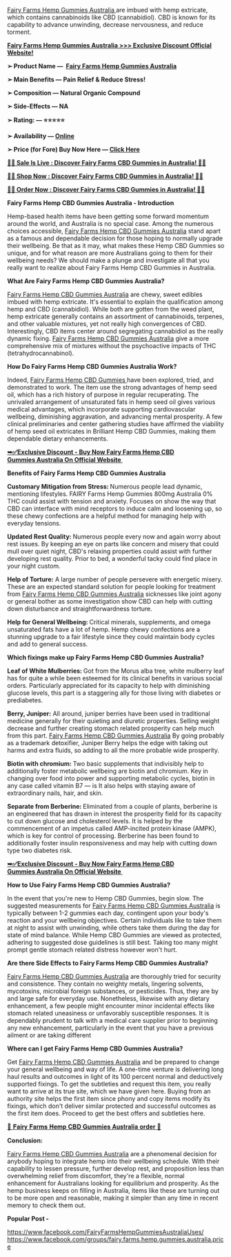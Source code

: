 <p><a href="https://sales24hour.com/sale-fairy">Fairy Farms Hemp Gummies Australia&nbsp;</a>are imbued with hemp extricate, which contains cannabinoids like CBD (cannabidiol). CBD is known for its capability to advance unwinding, decrease nervousness, and reduce torment.</p>
<p><strong><a href="https://sales24hour.com/sale-fairy">Fairy Farms Hemp Gummies Australia&nbsp;&gt;&gt;&gt; Exclusive Discount Official Website!</a></strong></p>
<p><strong>➢ Product Name &mdash;&nbsp;&nbsp;<a href="https://sales24hour.com/sale-fairy">Fairy Farms Hemp Gummies Australia</a></strong></p>
<p><strong>➢ Main Benefits &mdash; Pain Relief &amp; Reduce Stress!</strong></p>
<p><strong>➢ Composition &mdash; Natural Organic Compound</strong></p>
<p><strong>➢ Side-Effects &mdash; NA</strong></p>
<p><strong>➢ Rating: &mdash; ⭐⭐⭐⭐⭐</strong></p>
<p><strong>➢ Availability &mdash;&nbsp;<a href="https://sales24hour.com/sale-fairy">Online</a></strong></p>
<p><strong>➢ Price (for Fore) Buy Now Here &mdash;&nbsp;<a href="https://sales24hour.com/sale-fairy">Click Here</a></strong></p>
<p><a href="https://sales24hour.com/sale-fairy"><strong>🛒💚 Sale Is Live : Discover Fairy Farms CBD Gummies in Australia! 💚🛒</strong></a></p>
<p><a href="https://sales24hour.com/sale-fairy"><strong>🛒💚 Shop Now : Discover Fairy Farms CBD Gummies in Australia! 💚🛒</strong></a></p>
<p><a href="https://sales24hour.com/sale-fairy"><strong>🛒💚 Order Now : Discover Fairy Farms CBD Gummies in Australia! 💚🛒</strong></a></p>
<p><strong>Fairy Farms Hemp CBD Gummies Australia - Introduction</strong></p>
<p>Hemp-based health items have been getting some forward momentum around the world, and Australia is no special case. Among the numerous choices accessible,&nbsp;<a href="https://sales24hour.com/sale-fairy">Fairy Farms Hemp CBD Gummies Australia</a>&nbsp;stand apart as a famous and dependable decision for those hoping to normally upgrade their wellbeing. Be that as it may, what makes these Hemp CBD Gummies so unique, and for what reason are more Australians going to them for their wellbeing needs? We should make a plunge and investigate all that you really want to realize about Fairy Farms Hemp CBD Gummies in Australia.</p>
<p><strong>What Are Fairy Farms Hemp CBD Gummies Australia?</strong></p>
<p><a href="https://sales24hour.com/sale-fairy">Fairy Farms Hemp CBD Gummies Australia</a>&nbsp;are chewy, sweet edibles imbued with hemp extricate. It's essential to explain the qualification among hemp and CBD (cannabidiol). While both are gotten from the weed plant, hemp extricate generally contains an assortment of cannabinoids, terpenes, and other valuable mixtures, yet not really high convergences of CBD. Interestingly, CBD items center around segregating cannabidiol as the really dynamic fixing.&nbsp;<a href="https://sales24hour.com/sale-fairy">Fairy Farms Hemp CBD Gummies Australia</a>&nbsp;give a more comprehensive mix of mixtures without the psychoactive impacts of THC (tetrahydrocannabinol).</p>
<p><strong>How Do&nbsp;</strong><strong>Fairy Farms Hemp CBD Gummies&nbsp;</strong><strong>Australia</strong><strong>&nbsp;Work?</strong></p>
<p>Indeed,&nbsp;<a href="https://sales24hour.com/sale-fairy">Fairy Farms Hemp CBD Gummies&nbsp;</a>have been explored, tried, and demonstrated to work. The item use the strong advantages of hemp seed oil, which has a rich history of purpose in regular recuperating. The unrivaled arrangement of unsaturated fats in hemp seed oil gives various medical advantages, which incorporate supporting cardiovascular wellbeing, diminishing aggravation, and advancing mental prosperity. A few clinical preliminaries and center gathering studies have affirmed the viability of hemp seed oil extricates in Brilliant Hemp CBD Gummies, making them dependable dietary enhancements.</p>
<p><strong><a href="https://sales24hour.com/sale-fairy">➥✅Exclusive Discount - Buy Now&nbsp;Fairy Farms Hemp CBD Gummies&nbsp;Australia On Official Website&nbsp;</a></strong></p>
<p><strong>Benefits of&nbsp;</strong><strong>Fairy Farms Hemp CBD Gummies&nbsp;</strong><strong>Australia</strong></p>
<p><strong>Customary Mitigation from Stress:&nbsp;</strong>Numerous people lead dynamic, mentioning lifestyles. FAIRY Farms Hemp Gummies 800mg Australia 0% THC could assist with tension and anxiety. Focuses on show the way that CBD can interface with mind receptors to induce calm and loosening up, so these chewy confections are a helpful method for managing help with everyday tensions.</p>
<p><strong>Updated Rest Quality:&nbsp;</strong>Numerous people every now and again worry about rest issues. By keeping an eye on parts like concern and misery that could mull over quiet night, CBD's relaxing properties could assist with further developing rest quality. Prior to bed, a wonderful tacky could find place in your night custom.</p>
<p><strong>Help of Torture:</strong>&nbsp;A large number of people persevere with energetic misery. These are an expected standard solution for people looking for treatment from&nbsp;<a href="https://sales24hour.com/sale-fairy">Fairy Farms Hemp CBD Gummies Australia</a>&nbsp;sicknesses like joint agony or general bother as some investigation show CBD can help with cutting down disturbance and straightforwardness torture.</p>
<p><strong>Help for General Wellbeing:&nbsp;</strong>Critical minerals, supplements, and omega unsaturated fats have a lot of hemp. Hemp chewy confections are a stunning upgrade to a fair lifestyle since they could maintain body cycles and add to general success.</p>
<p><strong>Which fixings make up&nbsp;</strong><strong>Fairy Farms Hemp CBD Gummies&nbsp;</strong><strong>Australia</strong><strong>?</strong></p>
<p><strong>Leaf of White Mulberries:&nbsp;</strong>Got from the Morus alba tree, white mulberry leaf has for quite a while been esteemed for its clinical benefits in various social orders. Particularly appreciated for its capacity to help with diminishing glucose levels, this part is a staggering ally for those living with diabetes or prediabetes.</p>
<p><strong>Berry, Juniper:</strong>&nbsp;All around, juniper berries have been used in traditional medicine generally for their quieting and diuretic properties. Selling weight decrease and further creating stomach related prosperity can help much from this part.&nbsp;<a href="https://sales24hour.com/sale-fairy">Fairy Farms Hemp CBD Gummies Australia</a>&nbsp;By going probably as a trademark detoxifier, Juniper Berry helps the edge with taking out harms and extra fluids, so adding to all the more probable wide prosperity.</p>
<p><strong>Biotin with chromium:&nbsp;</strong>Two basic supplements that indivisibly help to additionally foster metabolic wellbeing are biotin and chromium. Key in changing over food into power and supporting metabolic cycles, biotin in any case called vitamin B7 &mdash; is It also helps with staying aware of extraordinary nails, hair, and skin.</p>
<p><strong>Separate from Berberine:&nbsp;</strong>Eliminated from a couple of plants, berberine is an engineered that has drawn in interest the prosperity field for its capacity to cut down glucose and cholesterol levels. It is helped by the commencement of an impetus called AMP-incited protein kinase (AMPK), which is key for control of processing. Berberine has been found to additionally foster insulin responsiveness and may help with cutting down type two diabetes risk.</p>
<p><strong><a href="https://sales24hour.com/sale-fairy">➥✅Exclusive Discount - Buy Now&nbsp;Fairy Farms Hemp CBD Gummies&nbsp;Australia On Official Website&nbsp;</a></strong></p>
<p><strong>How to Use&nbsp;</strong><strong>Fairy Farms Hemp CBD Gummies&nbsp;</strong><strong>Australia</strong><strong>?</strong></p>
<p>In the event that you're new to Hemp CBD Gummies, begin slow. The suggested measurements for&nbsp;<a href="https://sales24hour.com/sale-fairy">Fairy Farms Hemp CBD Gummies Australia</a>&nbsp;is typically between 1-2 gummies each day, contingent upon your body's reaction and your wellbeing objectives. Certain individuals like to take them at night to assist with unwinding, while others take them during the day for state of mind balance. While Hemp CBD Gummies are viewed as protected, adhering to suggested dose guidelines is still best. Taking too many might prompt gentle stomach related distress however won't hurt.</p>
<p><strong>Are there Side Effects to Fairy Farms Hemp CBD Gummies Australia?</strong></p>
<p><a href="https://sales24hour.com/sale-fairy">Fairy Farms Hemp CBD Gummies Australia</a>&nbsp;are thoroughly tried for security and consistence. They contain no weighty metals, lingering solvents, mycotoxins, microbial foreign substances, or pesticides. Thus, they are by and large safe for everyday use. Nonetheless, likewise with any dietary enhancement, a few people might encounter minor incidental effects like stomach related uneasiness or unfavorably susceptible responses. It is dependably prudent to talk with a medical care supplier prior to beginning any new enhancement, particularly in the event that you have a previous ailment or are taking different&nbsp;</p>
<p><strong>Where can I get Fairy Farms Hemp CBD Gummies Australia?</strong></p>
<p>Get&nbsp;<a href="https://sales24hour.com/sale-fairy">Fairy Farms Hemp CBD Gummies Australia</a>&nbsp;and be prepared to change your general wellbeing and way of life. A one-time venture is delivering long haul results and outcomes in light of its 100 percent normal and deductively supported fixings. To get the subtleties and request this item, you really want to arrive at its true site, which we have given here. Buying from an authority site helps the first item since phony and copy items modify its fixings, which don't deliver similar protected and successful outcomes as the first item does. Proceed to get the best offers and subtleties here.</p>
<p><a href="https://sales24hour.com/sale-fairy">🎉 𝐅𝐚𝐢𝐫𝐲 𝐅𝐚𝐫𝐦𝐬 𝐇𝐞𝐦𝐩 𝐂𝐁𝐃 𝐆𝐮𝐦𝐦𝐢𝐞𝐬 𝐀𝐮𝐬𝐭𝐫𝐚𝐥𝐢𝐚 𝐨𝐫𝐝𝐞𝐫&nbsp;🎉</a></p>
<p><strong>Conclusion:</strong></p>
<p><a href="https://sales24hour.com/sale-fairy">Fairy Farms Hemp CBD Gummies Australia</a>&nbsp;are a phenomenal decision for anybody hoping to integrate hemp into their wellbeing schedule. With their capability to lessen pressure, further develop rest, and proposition less than overwhelming relief from discomfort, they're a flexible, normal enhancement for Australians looking for equilibrium and prosperity. As the hemp business keeps on filling in Australia, items like these are turning out to be more open and reasonable, making it simpler than any time in recent memory to check them out.</p>
<p><strong>Popular Post -&nbsp;</strong></p>
<p><a href="https://www.facebook.com/FairyFarmsHempGummiesAustraliaUses/">https://www.facebook.com/FairyFarmsHempGummiesAustraliaUses/</a>&nbsp;<br /><a href="https://www.facebook.com/groups/fairy.farms.hemp.gummies.australia.price">https://www.facebook.com/groups/fairy.farms.hemp.gummies.australia.price</a>&nbsp;</p>
<p>&nbsp;</p>
<div>&nbsp;</div>
